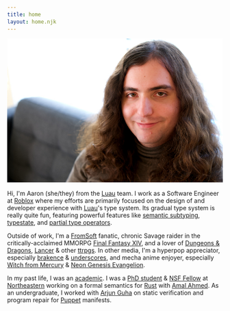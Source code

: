```yaml
---
title: home
layout: home.njk
---
```


[![A photo of Aaron!][aaron-img]][aaron-img-full]

Hi, I'm Aaron (she/they) from the [Luau](https://luau-lang.org) team. I work as a Software Engineer
at [Roblox](https://www.roblox.com) where my efforts are primarily focused on the design of and
developer experience with [Luau](https://luau-lang.org)'s type system. Its gradual type system is really quite fun,
featuring powerful features like [semantic subtyping](https://blog.roblox.com/2022/11/semantic-subtyping-luau/),
[typestate](https://en.wikipedia.org/wiki/Typestate_analysis), and [partial type operators](https://en.wikipedia.org/wiki/Type_family). 

Outside of work, I'm a [FromSoft](https://www.fromsoftware.jp/ww/) fanatic, chronic Savage raider in the critically-acclaimed
MMORPG [Final Fantasy XIV](https://www.finalfantasyxiv.com/), and a lover of [Dungeons & Dragons](https://www.dndbeyond.com/),
[Lancer](https://massifpress.com/lancer) & other [ttrpgs](https://en.wikipedia.org/wiki/Tabletop_role-playing_game). In other media, I'm a hyperpop appreciator,
especially [brakence](https://www.brakence.com/) & [underscores](https://underscores.bandcamp.com/), and mecha anime enjoyer, especially [Witch from Mercury](https://myanimelist.net/anime/49828/Kidou_Senshi_Gundam__Suisei_no_Majo) & [Neon Genesis Evangelion](https://myanimelist.net/anime/30/Neon_Genesis_Evangelion).

In my past life, I was an [academic](https://sitn.hms.harvard.edu/flash/2021/the-mental-health-crisis-in-science/). I was
a [PhD student](https://scholar.google.com/citations?user=AKe9iAQAAAAJ) & [NSF Fellow](https://nsfgrfp.org) at [Northeastern](https://www.khoury.northeastern.edu/) working on a
formal semantics for [Rust](https://www.rust-lang.org) with [Amal Ahmed](https://www.ccs.neu.edu/home/amal/). As an
undergraduate, I worked with [Arjun Guha](https://ccs.neu.edu/~arjunguha/main/home/) on static verification and
program repair for [Puppet](https://puppet.com/) manifests.

[aaron-img]: ./images/aaron.jpg
[aaron-img-full]: ./images/aaron-full.jpg
